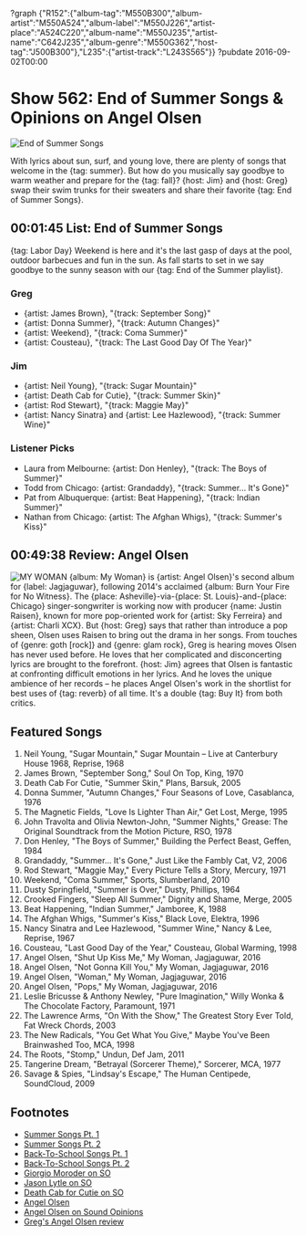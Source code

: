 ?graph {"R152":{"album-tag":"M550B300","album-artist":"M550A524","album-label":"M550J226","artist-place":"A524C220","album-name":"M550J235","artist-name":"C642J235","album-genre":"M550G362","host-tag":"J500B300"},"L235":{"artist-track":"L243S565"}}
?pubdate 2016-09-02T00:00

# Show 562: End of Summer Songs & Opinions on Angel Olsen

![End of Summer Songs](http://sound-images.s3.amazonaws.com/images/2016/end-of-summer_web.jpg)

With lyrics about sun, surf, and young love, there are plenty of songs that welcome in the {tag: summer}. But how do you musically say goodbye to warm weather and prepare for the {tag: fall}? {host: Jim} and {host: Greg} swap their swim trunks for their sweaters and share their favorite {tag: End of Summer Songs}.


## 00:01:45 List: End of Summer Songs

{tag: Labor Day} Weekend is here and it's the last gasp of days at the pool, outdoor barbecues and fun in the sun. As fall starts to set in we say goodbye to the sunny season with our {tag: End of the Summer playlist}.

### Greg
- {artist: James Brown}, "{track: September Song}"
- {artist: Donna Summer}, "{track: Autumn Changes}"
- {artist: Weekend}, "{track: Coma Summer}"
- {artist: Cousteau}, "{track: The Last Good Day Of The Year}"

### Jim
- {artist: Neil Young}, "{track: Sugar Mountain}"
- {artist: Death Cab for Cutie}, "{track: Summer Skin}"
- {artist: Rod Stewart}, "{track: Maggie May}"
- {artist: Nancy Sinatra} and {artist: Lee Hazlewood}, "{track: Summer Wine}"

### Listener Picks
- Laura from Melbourne: {artist: Don Henley}, "{track: The Boys of Summer}"
- Todd from Chicago: {artist: Grandaddy}, "{track: Summer... It's Gone}"
- Pat from Albuquerque: {artist: Beat Happening}, "{track: Indian Summer}"
- Nathan from Chicago: {artist: The Afghan Whigs}, "{track: Summer's Kiss}"


## 00:49:38 Review: Angel Olsen
![MY WOMAN](https://is4-ssl.mzstatic.com/image/thumb/Music60/v4/24/e4/55/24e455a1-a425-1d1d-5a83-f2db6f514c06/source/600x600bb.jpg "426576022/1115790664")
{album: My Woman} is {artist: Angel Olsen}'s second album for {label: Jagjaguwar}, following 2014's acclaimed {album: Burn Your Fire for No Witness}. The {place: Asheville}-via-{place: St. Louis}-and-{place: Chicago} singer-songwriter is working now with producer {name: Justin Raisen}, known for more pop-oriented work for {artist: Sky Ferreira} and {artist: Charli XCX}. But {host: Greg} says that rather than introduce a pop sheen, Olsen uses Raisen to bring out the drama in her songs. From touches of {genre: goth [rock]} and {genre: glam rock}, Greg is hearing moves Olsen has never used before. He loves that her complicated and disconcerting lyrics are brought to the forefront. {host: Jim} agrees that Olsen is fantastic at confronting difficult emotions in her lyrics. And he loves the unique ambience of her records – he places Angel Olsen's work in the shortlist for best uses of {tag: reverb} of all time. It's a double {tag: Buy It} from both critics. 

## Featured Songs

1. Neil Young, "Sugar Mountain," Sugar Mountain – Live at Canterbury House 1968, Reprise, 1968
1. James Brown, "September Song," Soul On Top, King, 1970
1. Death Cab For Cutie, "Summer Skin," Plans, Barsuk, 2005
1. Donna Summer, "Autumn Changes," Four Seasons of Love, Casablanca, 1976
1. The Magnetic Fields, "Love Is Lighter Than Air," Get Lost, Merge, 1995
1. John Travolta and Olivia Newton-John, "Summer Nights," Grease: The Original Soundtrack from the Motion Picture, RSO, 1978
1. Don Henley, "The Boys of Summer," Building the Perfect Beast, Geffen, 1984
1. Grandaddy, "Summer... It's Gone," Just Like the Fambly Cat, V2, 2006
1. Rod Stewart, "Maggie May," Every Picture Tells a Story, Mercury, 1971
1. Weekend, "Coma Summer," Sports, Slumberland, 2010
1. Dusty Springfield, "Summer is Over," Dusty, Phillips, 1964
1. Crooked Fingers, "Sleep All Summer," Dignity and Shame, Merge, 2005
1. Beat Happening, "Indian Summer," Jamboree, K, 1988
1. The Afghan Whigs, "Summer's Kiss," Black Love, Elektra, 1996
1. Nancy Sinatra and Lee Hazlewood, "Summer Wine," Nancy & Lee, Reprise, 1967
1. Cousteau, "Last Good Day of the Year," Cousteau, Global Warming, 1998
1. Angel Olsen, "Shut Up Kiss Me," My Woman, Jagjaguwar, 2016
1. Angel Olsen, "Not Gonna Kill You," My Woman, Jagjaguwar, 2016
1. Angel Olsen, "Woman," My Woman, Jagjaguwar, 2016
1. Angel Olsen, "Pops," My Woman, Jagjaguwar, 2016
1. Leslie Bricusse & Anthony Newley, "Pure Imagination," Willy Wonka & The Chocolate Factory, Paramount, 1971
1. The Lawrence Arms, "On With the Show," The Greatest Story Ever Told, Fat Wreck Chords, 2003
1. The New Radicals, "You Get What You Give," Maybe You've Been Brainwashed Too, MCA, 1998
1. The Roots, "Stomp," Undun, Def Jam, 2011
1. Tangerine Dream, "Betrayal (Sorcerer Theme)," Sorcerer, MCA, 1977
1. Savage & Spies, "Lindsay's Escape," The Human Centipede, SoundCloud, 2009

## Footnotes
- [Summer Songs Pt. 1](/show/29)
- [Summer Songs Pt. 2](/show/502/#summersongs)
- [Back-To-School Songs Pt. 1](/show/145/#backtoschool)
- [Back-To-School Songs Pt. 2](/show/511/#backtoschool)
- [Giorgio Moroder on SO](/show/437/#donnasummer)
- [Jason Lytle on SO](/show/37/#jasonlytle)
- [Death Cab for Cutie on SO](/show/131/#deathcabforcutie)
- [Angel Olsen](http://angelolsen.com/)
- [Angel Olsen on Sound Opinions](http://www.soundopinions.org/show/447/)
- [Greg's Angel Olsen review](http://www.chicagotribune.com/entertainment/music/kot/sc-music-angel-olsen-my-woman-ent-0826-20160826-column.html)
